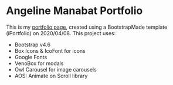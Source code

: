 # Angeline Manabat Portfolio
This is my [portfolio page](https://angeline-m.github.io/portfolio/), created using a BootstrapMade template (iPortfolio) on 2020/04/08. This project uses:

- Bootstrap v4.6
- Box Icons & IcoFont for icons
- Google Fonts
- VenoBox for modals
- Owl Carousel for image carousels
- AOS: Animate on Scroll library
